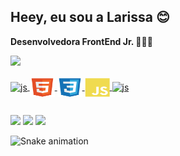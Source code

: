 ## Heey, eu sou a Larissa 😊

<strong> Desenvolvedora FrontEnd Jr. </strong> 👩🏼‍💻

<div>
  <a href="https://github.com/larysslopes">
  <img height="180em" src="https://github-readme-stats.vercel.app/api/top-langs/?username=larysslopes&layout=compact&langs_count=7&theme=panda"/>
</div>
  
<div style="display: inline_block"><br>
  <img align="center" alt="js" height="30" width="40" src="https://user-images.githubusercontent.com/88943268/154866594-a10ca5aa-d98b-403f-8688-783c634cb6a7.svg">
  <img align="center" alt="html" height="30" width="40" src="https://raw.githubusercontent.com/devicons/devicon/master/icons/html5/html5-original.svg">
  <img align="center" alt="css" height="30" width="40" src="https://raw.githubusercontent.com/devicons/devicon/master/icons/css3/css3-original.svg">
  <img align="center" alt="js" height="30" width="40" src="https://raw.githubusercontent.com/devicons/devicon/master/icons/javascript/javascript-plain.svg">
  <img align="center" alt="js" height="30" width="40" src="https://user-images.githubusercontent.com/88943268/154866653-15234ec4-263f-45ba-ab57-8746b289bcad.svg">
 <!-- <img align="center" alt="react" height="30" width="40" src="https://raw.githubusercontent.com/devicons/devicon/master/icons/react/react-original.svg"> -->
</div>
  
  ##
 
<div> 
  <a href="https://instagram.com/larysslopes" target="_blank"><img src="https://img.shields.io/badge/-Instagram-%23E4405F?style=for-the-badge&logo=instagram&logoColor=white" target="_blank"></a>
  <a href = "mailto:larissasantos.lopes@hotmail.com"><img src="https://img.shields.io/badge/-Gmail-%23333?style=for-the-badge&logo=gmail&logoColor=white" target="_blank"></a>
  <a href="https://www.linkedin.com/in/larissalopes02/" target="_blank"><img src="https://img.shields.io/badge/-LinkedIn-%230077B5?style=for-the-badge&logo=linkedin&logoColor=white" target="_blank"></a> 
 
  ![Snake animation](https://github.com/larysslopes/larysslopes/blob/output/github-contribution-grid-snake.svg)
 
</div>
